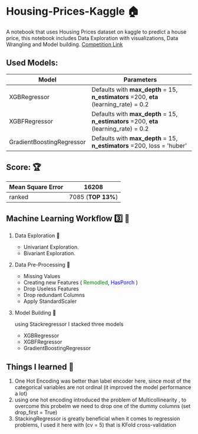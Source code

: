 # Housing-Prices-Kaggle :house:
A notebook that uses Housing Prices dataset on kaggle to predict a house price, this notebook includes Data Exploration with visualizations, Data Wrangling and Model building.
[Competition Link](https://www.kaggle.com/c/home-data-for-ml-course/overview)


## Used Models:
| Model | Parameters|
| ---------|---------------------------------|
| XGBRegressor | Defaults with **max_depth** = 15, **n_estimators** =200, **eta** (learning_rate) = 0.2 |
| XGBFRegressor | Defaults with **max_depth** = 15, **n_estimators** =200, **eta** (learning_rate) = 0.2 |
| GradientBoostingRegressor |  Defaults with **max_depth** = 15, **n_estimators** =200, loss = 'huber' |

## Score: :trophy:

| Mean Square Error | 16208 |
| ----------- | ----------- |
| ranked | 7085 (**TOP 13%**)|


## Machine Learning Workflow :three: :arrows_counterclockwise:
1.  Data Exploration :hammer:
     *  Univariant Exploration.
     *  Bivariant Exploration.
2.  Data Pre-Processing :wrench:
     *  Missing Values
     *  Creating new Features ( <span style = "color:green">Remodled</span>, <span style = "color: blue">HasPorch</span> )
     *  Drop Useless Features
     *  Drop redundant Columns
     *  Apply StandardScaler
3.  Model Building :dart: 

     using Stackregressor I stacked three models
     *  XGBRegressor
     *  XGBFRegressor
     *  GradientBoostingRegressor

## Things I learned :memo:
1.  One Hot Encoding was better than label encoder here, since most of the categorical variables are not ordinal (it improved the model performance a lot)
2.  using one hot encoding introduced the problem of Multicollinearity , to overcome this probelm we need to drop one of the dummy columns (set drop_first = True)
3.  StackingRegressor is greatly beneficial when it comes to regression problems, I used it here with (cv = 5) that is KFold cross-validation 
